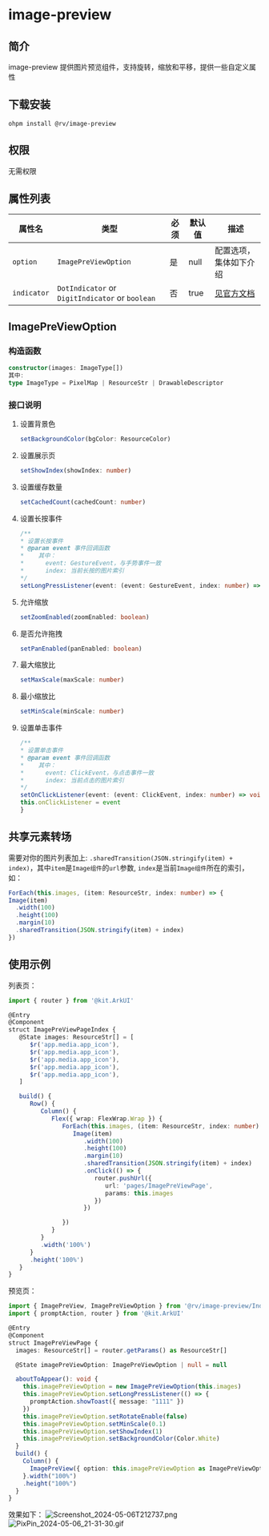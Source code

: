 # image-preview

## 简介

image-preview 提供图片预览组件，支持旋转，缩放和平移，提供一些自定义属性

## 下载安装

`ohpm install @rv/image-preview`

## 权限

无需权限

## 属性列表

| 属性名         | 类型                                              | 必须  | 默认值  | 描述                                                                                                                                                        |
|-------------|-------------------------------------------------|-----|------|-----------------------------------------------------------------------------------------------------------------------------------------------------------|
| `option`    | `ImagePreViewOption`                            | 是   | null | 配置选项，集体如下介绍                                                                                                                                               |
| `indicator` | `DotIndicator` or `DigitIndicator` or `boolean` | 否   | true | [见官方文档](https://developer.huawei.com/consumer/cn/doc/harmonyos-references/ts-container-swiper-0000001862607461#ZH-CN_TOPIC_0000001862607461__indicator10) |

## ImagePreViewOption

### 构造函数

```ts
constructor(images: ImageType[])
其中:
type ImageType = PixelMap | ResourceStr | DrawableDescriptor
```

### 接口说明

1. 设置背景色
   ```typescript
   setBackgroundColor(bgColor: ResourceColor)
   ```

2. 设置展示页

   ```typescript
   setShowIndex(showIndex: number)
   ```

3. 设置缓存数量

   ```typescript
   setCachedCount(cachedCount: number)
   ```

4. 设置长按事件

   ```typescript
   /**
   * 设置长按事件
   * @param event 事件回调函数
   *    其中：
   *      event: GestureEvent，与手势事件一致
   *      index: 当前长按的图片索引
   */
   setLongPressListener(event: (event: GestureEvent, index: number) => void) 
   ```

5. 允许缩放

   ```typescript
   setZoomEnabled(zoomEnabled: boolean)
   ```

6. 是否允许拖拽

   ```typescript
   setPanEnabled(panEnabled: boolean)
   ```

7. 最大缩放比

   ```typescript
   setMaxScale(maxScale: number)
   ```

8. 最小缩放比

   ```typescript
   setMinScale(minScale: number)
   ```

9. 设置单击事件
   ```typescript
   /**
   * 设置单击事件
   * @param event 事件回调函数
   *    其中：
   *      event: ClickEvent，与点击事件一致
   *      index: 当前点击的图片索引
   */
   setOnClickListener(event: (event: ClickEvent, index: number) => void) {
   this.onClickListener = event
   }
   ```

   
## 共享元素转场
需要对你的图片列表加上: `.sharedTransition(JSON.stringify(item) + index)`，其中`item`是`Image组件`的`url`参数,
`index`是当前`Image组件`所在的索引，如：
```typescript
ForEach(this.images, (item: ResourceStr, index: number) => {
Image(item)
  .width(100)
  .height(100)
  .margin(10)
  .sharedTransition(JSON.stringify(item) + index)
})
```

## 使用示例
列表页：
```typescript
import { router } from '@kit.ArkUI'

@Entry
@Component
struct ImagePreViewPageIndex {
   @State images: ResourceStr[] = [
      $r('app.media.app_icon'),
      $r('app.media.app_icon'),
      $r('app.media.app_icon'),
      $r('app.media.app_icon'),
      $r('app.media.app_icon'),
   ]

   build() {
      Row() {
         Column() {
            Flex({ wrap: FlexWrap.Wrap }) {
               ForEach(this.images, (item: ResourceStr, index: number) => {
                  Image(item)
                     .width(100)
                     .height(100)
                     .margin(10)
                     .sharedTransition(JSON.stringify(item) + index)
                     .onClick(() => {
                        router.pushUrl({
                           url: 'pages/ImagePreViewPage',
                           params: this.images
                        })
                     })

               })
            }
         }
         .width('100%')
      }
      .height('100%')
   }
}
```
预览页：
```typescript
import { ImagePreView, ImagePreViewOption } from '@rv/image-preview/Index'
import { promptAction, router } from '@kit.ArkUI'

@Entry
@Component
struct ImagePreViewPage {
  images: ResourceStr[] = router.getParams() as ResourceStr[]

  @State imagePreViewOption: ImagePreViewOption | null = null

  aboutToAppear(): void {
    this.imagePreViewOption = new ImagePreViewOption(this.images)
    this.imagePreViewOption.setLongPressListener(() => {
      promptAction.showToast({ message: "1111" })
    })
    this.imagePreViewOption.setRotateEnable(false)
    this.imagePreViewOption.setMinScale(0.1)
    this.imagePreViewOption.setShowIndex(1)
    this.imagePreViewOption.setBackgroundColor(Color.White)
  }
  build() {
    Column() {
      ImagePreView({ option: this.imagePreViewOption as ImagePreViewOption })
    }.width("100%")
    .height("100%")
  }
}
```

效果如下：
![Screenshot_2024-05-06T212737.png](src/image/Screenshot_2024-05-06T212737.png)
![PixPin_2024-05-06_21-31-30.gif](src/image/PixPin_2024-05-06_21-31-30.gif)
